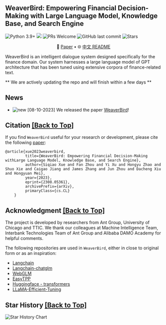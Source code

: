 ## WeaverBird: Empowering Financial Decision-Making with Large Language Model, Knowledge Base, and Search Engine

![Python 3.9+](https://img.shields.io/badge/python-3.9+-blue.svg)
![](https://img.shields.io/badge/license-Apache-000000.svg)
![PRs Welcome](https://img.shields.io/badge/PRs-Welcome-green) 
![GitHub last commit](https://img.shields.io/github/last-commit/ant-research/fin_domain_llm)
![Stars](https://img.shields.io/github/stars/ant-research/fin_domain_llm)

<p align="center">📃 <a href="https://arxiv.org/abs/2308.05361" target="_blank">Paper</a> • 🌐 <a href="https://github.com/ant-research/fin_domain_llm/blob/main/README_zh.md" target="_blank">中文 README</a> 
         

WeaverBird is an intelligent dialogue system designed specifically for the finance domain. Our system harnesses a large language model of GPT architecture that has been tuned using extensive corpora of finance-related text.


** We are actively updating the repo and will finish within a few days  **

<span id='top'/>



## News
<span id='news'/>

- ![new](https://img.alicdn.com/imgextra/i4/O1CN01kUiDtl1HVxN6G56vN_!!6000000000764-2-tps-43-19.png) [08-10-2023] We released the paper [WeaverBird](https://arxiv.org/abs/2308.05361)!


## Citation <a href='#top'>[Back to Top]</a>

<span id='citation'/>

If you find `WeaverBird` useful for your research or development, please cite the following <a href="https://arxiv.org/abs/2308.05361" target="_blank">paper</a>:
```
@article{xue2023weaverbird,
         title={WeaverBird: Empowering Financial Decision-Making withLarge Language Model, Knowledge Base, and Search Engine},
         author={Siqiao Xue and Fan Zhou and Yi Xu and Hongyu Zhao and Shuo Xie and Caigao Jiang and James Zhang and Jun Zhou and Dacheng Xiu and Hongyuan Mei},
         year={2023},
         eprint={2308.05361},
         archivePrefix={arXiv},
         primaryClass={cs.CL}
    }
```

## Acknowledgment <a href='#top'>[Back to Top]</a>
<span id='acknowledgment'/>

The project is developed by researchers from Ant Group, University of Chicago and TTIC. We thank our colleagues at Machine
    Intelligence Team, Interbank Technologies Team of Ant Group and Alibaba DAMO Academy for helpful comments.

The following repositories are used in `WeaverBird`, either in close to original form or as an inspiration:

- [Langchain](https://github.com/langchain-ai/langchain)
- [Langchain-chatglm](https://github.com/chatchat-space/Langchain-Chatchat)
- [WebGLM](https://github.com/THUDM/WebGLM)
- [EasyTPP](https://github.com/ant-research/EasyTemporalPointProcess)
- [Huggingface - transformers](https://github.com/huggingface/transformers)
- [LLaMA-Efficient-Tuning](https://github.com/hiyouga/LLaMA-Efficient-Tuning)

## Star History <a href='#top'>[Back to Top]</a>
<span id='star-history'/>

![Star History Chart](https://api.star-history.com/svg?repos=ant-research/fin_domain_llm&type=Date)



